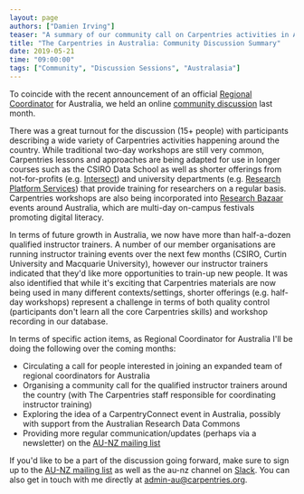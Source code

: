 ```yaml
---
layout: page
authors: ["Damien Irving"]
teaser: "A summary of our community call on Carpentries activities in Australia"
title: "The Carpentries in Australia: Community Discussion Summary"
date: 2019-05-21
time: "09:00:00"
tags: ["Community", "Discussion Sessions", "Australasia"]
---
```


To coincide with the recent announcement of an official
[Regional Coordinator](https://carpentries.org/blog/2019/03/regionalcoordinators/) for Australia,
we held an online [community discussion](https://carpentries.org/blog/2019/03/aus-community-call-advert/) last month.

There was a great turnout for the discussion (15+ people) with participants describing a wide variety
of Carpentries activities happening around the country. 
While traditional two-day workshops are still very common,
Carpentries lessons and approaches are being adapted for use in longer courses such as the CSIRO Data School
as well as shorter offerings from not-for-profits (e.g. [Intersect](https://intersect.org.au/))
and university departments
(e.g. [Research Platform Services](https://research.unimelb.edu.au/infrastructure/research-platform-services))
that provide training for researchers on a regular basis.
Carpentries workshops are also being incorporated into
[Research Bazaar](https://resbaz.github.io/resbaz2019/) events around Australia,
which are multi-day on-campus festivals promoting digital literacy.

In terms of future growth in Australia, we now have more than half-a-dozen qualified instructor trainers.
A number of our member organisations are running instructor training events over the next few months
(CSIRO, Curtin University and Macquarie University),
however our instructor trainers indicated that they'd like more opportunities to train-up new people.
It was also identified that while it's exciting that Carpentries materials
are now being used in many different contexts/settings,
shorter offerings (e.g. half-day workshops) represent a challenge in terms of both quality control
(participants don't learn all the core Carpentries skills) and workshop recording in our database.

In terms of specific action items, as Regional Coordinator for Australia I'll be doing the following over the coming months: 

* Circulating a call for people interested in joining an expanded team of regional coordinators for Australia
* Organising a community call for the qualified instructor trainers around the country (with The Carpentries staff responsible for coordinating instructor training)
* Exploring the idea of a CarpentryConnect event in Australia, possibly with support from the Australian Research Data Commons 
* Providing more regular communication/updates (perhaps via a newsletter) on the [AU-NZ mailing list](https://carpentries.topicbox.com/groups/local-aunz)

If you'd like to be a part of the discussion going forward, make sure to sign up to the
[AU-NZ mailing list](https://carpentries.topicbox.com/groups/local-aunz)
as well as the au-nz channel on [Slack](https://swc-slack-invite.herokuapp.com/).
You can also get in touch with me directly at admin-au@carpentries.org. 
